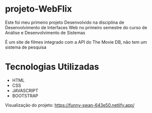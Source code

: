 # projeto-WebFlix

Este foi meu primeiro projeto Desenvolvido na disciplina de Desenvolvimento de Interfaces Web no primeiro semestre do curso de Análise e Desenvolvimento de Sistemas

É um site de filmes integrado com a API do The Movie DB, não tem um sistema de pesquisa

# Tecnologias Utilizadas

* HTML
* CSS
* JAVASCRIPT
* BOOTSTRAP

Visualização do projeto: https://funny-swan-643e50.netlify.app/
